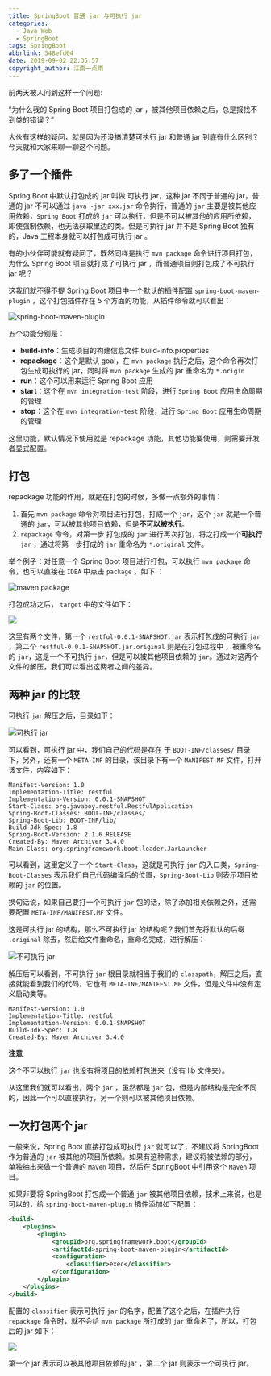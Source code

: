```yaml
---
title: SpringBoot 普通 jar 与可执行 jar
categories:
  - Java Web
  - SpringBoot
tags: SpringBoot
abbrlink: 348efd64
date: 2019-09-02 22:35:57
copyright_author: 江南一点雨
---
```


前两天被人问到这样一个问题:

“为什么我的 Spring Boot 项目打包成的 jar ，被其他项目依赖之后，总是报找不到类的错误？”

大伙有这样的疑问，就是因为还没搞清楚可执行 jar 和普通 jar 到底有什么区别？今天就和大家来聊一聊这个问题。

## 多了一个插件

Spring Boot 中默认打包成的 jar 叫做 可执行 jar，这种 jar 不同于普通的 jar，普通的 jar 不可以通过 `java -jar xxx.jar` 命令执行，普通的 `jar` 主要是被其他应用依赖，`Spring Boot` 打成的 `jar` 可以执行，但是不可以被其他的应用所依赖，即使强制依赖，也无法获取里边的类。但是可执行 jar 并不是 Spring Boot 独有的，Java 工程本身就可以打包成可执行 jar 。

有的小伙伴可能就有疑问了，既然同样是执行 `mvn package` 命令进行项目打包，为什么 Spring Boot 项目就打成了可执行 jar ，而普通项目则打包成了不可执行 jar 呢？

这我们就不得不提 Spring Boot 项目中一个默认的插件配置 `spring-boot-maven-plugin` ，这个打包插件存在 5 个方面的功能，从插件命令就可以看出：

![spring-boot-maven-plugin](https://cdn.jsdelivr.net/gh/jitwxs/cdn/blog/posts/20190902223953411.png)

五个功能分别是：

- **build-info**：生成项目的构建信息文件 build-info.properties
- **repackage**：这个是默认 goal，在 `mvn package` 执行之后，这个命令再次打包生成可执行的 jar，同时将 `mvn package` 生成的 jar 重命名为 `*.origin`
- **run**：这个可以用来运行 Spring Boot 应用
- **start**：这个在 `mvn integration-test` 阶段，进行 `Spring Boot` 应用生命周期的管理
- **stop**：这个在 `mvn integration-test` 阶段，进行 `Spring Boot` 应用生命周期的管理

这里功能，默认情况下使用就是 repackage 功能，其他功能要使用，则需要开发者显式配置。

## 打包

repackage 功能的作用，就是在打包的时候，多做一点额外的事情：

1. 首先 `mvn package` 命令对项目进行打包，打成一个 `jar`，这个 `jar` 就是一个普通的 `jar`，可以被其他项目依赖，但是**不可以被执行**。
2. `repackage` 命令，对第一步 打包成的 `jar` 进行再次打包，将之打成一个**可执行** `jar` ，通过将第一步打成的 `jar` 重命名为 `*.original` 文件。

举个例子：对任意一个 Spring Boot 项目进行打包，可以执行 `mvn package` 命令，也可以直接在 `IDEA` 中点击 `package` ，如下 ：

![maven package](https://cdn.jsdelivr.net/gh/jitwxs/cdn/blog/posts/20190902224145488.png)

打包成功之后， `target` 中的文件如下：

![](https://cdn.jsdelivr.net/gh/jitwxs/cdn/blog/posts/20190902224209830.png)

这里有两个文件，第一个 `restful-0.0.1-SNAPSHOT.jar` 表示打包成的可执行 `jar` ，第二个 `restful-0.0.1-SNAPSHOT.jar.original` 则是在打包过程中 ，被重命名的 `jar`，这是一个不可执行 `jar`，但是可以被其他项目依赖的 `jar`。通过对这两个文件的解压，我们可以看出这两者之间的差异。

## 两种 jar 的比较

可执行 `jar` 解压之后，目录如下：

![可执行 jar](https://cdn.jsdelivr.net/gh/jitwxs/cdn/blog/posts/20190902224711974.png)

可以看到，可执行 jar 中，我们自己的代码是存在 于 `BOOT-INF/classes/` 目录下，另外，还有一个 `META-INF` 的目录，该目录下有一个 `MANIFEST.MF` 文件，打开该文件，内容如下：

```
Manifest-Version: 1.0
Implementation-Title: restful
Implementation-Version: 0.0.1-SNAPSHOT
Start-Class: org.javaboy.restful.RestfulApplication
Spring-Boot-Classes: BOOT-INF/classes/
Spring-Boot-Lib: BOOT-INF/lib/
Build-Jdk-Spec: 1.8
Spring-Boot-Version: 2.1.6.RELEASE
Created-By: Maven Archiver 3.4.0
Main-Class: org.springframework.boot.loader.JarLauncher
```

可以看到，这里定义了一个 `Start-Class`，这就是可执行 `jar` 的入口类，`Spring-Boot-Classes` 表示我们自己代码编译后的位置，`Spring-Boot-Lib` 则表示项目依赖的 `jar` 的位置。

换句话说，如果自己要打一个可执行 `jar` 包的话，除了添加相关依赖之外，还需要配置 `META-INF/MANIFEST.MF` 文件。

这是可执行 jar 的结构，那么不可执行 jar 的结构呢？我们首先将默认的后缀 `.original` 除去，然后给文件重命名，重命名完成，进行解压：

![不可执行 jar](https://cdn.jsdelivr.net/gh/jitwxs/cdn/blog/posts/20190902224351207.png)

解压后可以看到，不可执行 `jar` 根目录就相当于我们的 `classpath`，解压之后，直接就能看到我们的代码，它也有 `META-INF/MANIFEST.MF` 文件，但是文件中没有定义启动类等。

```
Manifest-Version: 1.0
Implementation-Title: restful
Implementation-Version: 0.0.1-SNAPSHOT
Build-Jdk-Spec: 1.8
Created-By: Maven Archiver 3.4.0
```

**注意**

这个不可以执行 `jar` 也没有将项目的依赖打包进来（没有 lib 文件夹）。

从这里我们就可以看出，两个 `jar` ，虽然都是 `jar` 包，但是内部结构是完全不同的，因此一个可以直接执行，另一个则可以被其他项目依赖。

## 一次打包两个 jar

一般来说，Spring Boot 直接打包成可执行 `jar` 就可以了，不建议将 SpringBoot 作为普通的 `jar` 被其他的项目所依赖。如果有这种需求，建议将被依赖的部分，单独抽出来做一个普通的 `Maven` 项目，然后在 SpringBoot 中引用这个 `Maven` 项目。

如果非要将 SpringBoot 打包成一个普通 `jar` 被其他项目依赖，技术上来说，也是可以的，给 `spring-boot-maven-plugin` 插件添加如下配置：

```xml
<build>
    <plugins>
        <plugin>
            <groupId>org.springframework.boot</groupId>
            <artifactId>spring-boot-maven-plugin</artifactId>
            <configuration>
                <classifier>exec</classifier>
            </configuration>
        </plugin>
    </plugins>
</build>
```

配置的 `classifier` 表示可执行 `jar` 的名字，配置了这个之后，在插件执行 `repackage` 命令时，就不会给 `mvn package` 所打成的 `jar` 重命名了，所以，打包后的 jar 如下：

![](https://cdn.jsdelivr.net/gh/jitwxs/cdn/blog/posts/20190902224442778.png)

第一个 jar 表示可以被其他项目依赖的 jar ，第二个 jar 则表示一个可执行 jar。
